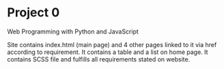 # Project 0

Web Programming with Python and JavaScript

Site contains index.html (main page) and 4 other pages linked to it via href according to requirement.
It contains a table and a list on home page.
It contains SCSS file and fulfills all requirements stated on website.